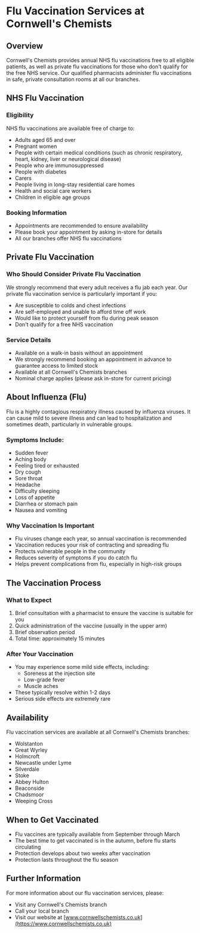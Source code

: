 # Flu Vaccination Services at Cornwell's Chemists

## Overview
Cornwell's Chemists provides annual NHS flu vaccinations free to all eligible patients, as well as private flu vaccinations for those who don't qualify for the free NHS service. Our qualified pharmacists administer flu vaccinations in safe, private consultation rooms at all our branches.

## NHS Flu Vaccination

### Eligibility
NHS flu vaccinations are available free of charge to:
- Adults aged 65 and over
- Pregnant women
- People with certain medical conditions (such as chronic respiratory, heart, kidney, liver or neurological disease)
- People who are immunosuppressed
- People with diabetes
- Carers
- People living in long-stay residential care homes
- Health and social care workers
- Children in eligible age groups

### Booking Information
- Appointments are recommended to ensure availability
- Please book your appointment by asking in-store for details
- All our branches offer NHS flu vaccinations

## Private Flu Vaccination

### Who Should Consider Private Flu Vaccination
We strongly recommend that every adult receives a flu jab each year. Our private flu vaccination service is particularly important if you:
- Are susceptible to colds and chest infections
- Are self-employed and unable to afford time off work
- Would like to protect yourself from flu during peak season
- Don't qualify for a free NHS vaccination

### Service Details
- Available on a walk-in basis without an appointment
- We strongly recommend booking an appointment in advance to guarantee access to limited stock
- Available at all Cornwell's Chemists branches
- Nominal charge applies (please ask in-store for current pricing)

## About Influenza (Flu)
Flu is a highly contagious respiratory illness caused by influenza viruses. It can cause mild to severe illness and can lead to hospitalization and sometimes death, particularly in vulnerable groups.

### Symptoms Include:
- Sudden fever
- Aching body
- Feeling tired or exhausted
- Dry cough
- Sore throat
- Headache
- Difficulty sleeping
- Loss of appetite
- Diarrhea or stomach pain
- Nausea and vomiting

### Why Vaccination Is Important
- Flu viruses change each year, so annual vaccination is recommended
- Vaccination reduces your risk of contracting and spreading flu
- Protects vulnerable people in the community
- Reduces severity of symptoms if you do catch flu
- Helps prevent complications from flu, especially in high-risk groups

## The Vaccination Process

### What to Expect
1. Brief consultation with a pharmacist to ensure the vaccine is suitable for you
2. Quick administration of the vaccine (usually in the upper arm)
3. Brief observation period
4. Total time: approximately 15 minutes

### After Your Vaccination
- You may experience some mild side effects, including:
  - Soreness at the injection site
  - Low-grade fever
  - Muscle aches
- These typically resolve within 1-2 days
- Serious side effects are extremely rare

## Availability
Flu vaccination services are available at all Cornwell's Chemists branches:
- Wolstanton
- Great Wyrley
- Holmcroft
- Newcastle under Lyme
- Silverdale
- Stoke
- Abbey Hulton
- Beaconside
- Chadsmoor
- Weeping Cross

## When to Get Vaccinated
- Flu vaccines are typically available from September through March
- The best time to get vaccinated is in the autumn, before flu starts circulating
- Protection develops about two weeks after vaccination
- Protection lasts throughout the flu season

## Further Information
For more information about our flu vaccination services, please:
- Visit any Cornwell's Chemists branch
- Call your local branch
- Visit our website at [www.cornwellschemists.co.uk](https://www.cornwellschemists.co.uk) 